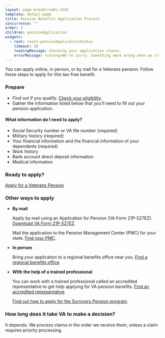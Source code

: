```yaml
---
layout: page-breadcrumbs.html
template: detail-page
title: Pension Benefits Application Process
concurrence: ""
order: 2
children: pensionApplication
widgets:
  - root: react-pensionApplicationStatus
    timeout: 20
    loadingMessage: Checking your application status.
    errorMessage: <strong>We're sorry. Something went wrong when we tried to load your saved application.</strong><br/>Please try refreshing your browser in a few minutes.
---
```


<div class="va-introtext">

You can apply online, in person, or by mail for a Veterans pension. Follow these steps to apply for this tax-free benefit.

</div>

### Prepare

- Find out if you qualify. [Check your eligibility](/pension/eligibility/).
- Gather the information listed below that you’ll need to fill out your pension application.

<div class="feature">

#### What information do I need to apply?

- Social Security number or VA file number (required)
- Military history (required)
- Your financial information and the financial information of your dependents (required)
- Work history
- Bank account direct deposit information
- Medical information

</div>

### Ready to apply?

<div id="react-pensionApplicationStatus">
  <a class="usa-button-primary va-button-primary" href="/pension/application/527EZ">Apply for a Veterans Pension</a>
</div>

### Other ways to apply

<ul>
<li>

<strong>By mail</strong>

Apply by mail using an Application for Pension (VA Form 21P-527EZ). [Download VA Form 21P-527EZ](https://www.vba.va.gov/pubs/forms/VBA-21P-527EZ-ARE.pdf).

Mail the application to the Pension Management Center (PMC) for your state. [Find your PMC](/pension/pension-management-center/).

</li>
<li>

<strong>In person</strong>

Bring your application to a regional benefits office near you. [Find a regional benefits office](/facilities/).

</li>
<li>

<strong>With the help of a trained professional</strong>

You can work with a trained professional called an accredited representative to get help applying for VA pension benefits. [Find an accredited representative](/disability-benefits/apply/help/).

[Find out how to apply for the Survivors Pension program](/pension/survivors-pension/).

</li>
</ul>



### How long does it take VA to make a decision?

It depends. We process claims in the order we receive them, unless a claim requires priority processing.
